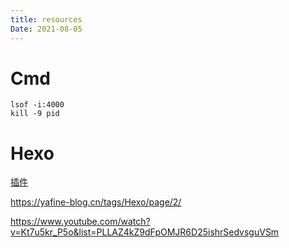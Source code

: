 ```yaml
---
title: resources
Date: 2021-08-05
---
```


# Cmd

```
lsof -i:4000
kill -9 pid
```



# Hexo

[插件](https://www.dazhuanlan.com/geekgirl0201/topics/1011999)

https://yafine-blog.cn/tags/Hexo/page/2/

https://www.youtube.com/watch?v=Kt7u5kr_P5o&list=PLLAZ4kZ9dFpOMJR6D25ishrSedvsguVSm
